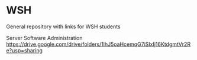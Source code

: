 # WSH
General repository with links for WSH students

Server Software Administration
https://drive.google.com/drive/folders/1lhJ5oaHcemqG7iSIxIj16KtdgmtVr2Re?usp=sharing 
